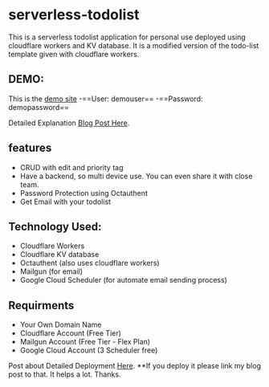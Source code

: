 # serverless-todolist
This is a serverless todolist application for personal use deployed using cloudflare workers and KV database. It is a modified version of the todo-list template given with cloudflare workers.
## DEMO:
This is the [demo site](https://example-todolist.smartgoat.me/)
-==User: demouser==
-==Password: demopassword==

Detailed Explanation [Blog Post Here](https://smartgoat.me/create-your-own-serverless-todolist-using-cloudflare-workers/).
## features
* CRUD with edit and priority tag
* Have a backend, so multi device use. You can even share it with close team.
* Password Protection using Octauthent
* Get Email with your todolist
## Technology Used:
* Cloudflare Workers
* Cloudflare KV database
* Octauthent (also uses cloudflare workers)
* Mailgun (for email)
* Google Cloud Scheduler (for automate email sending process)
## Requirments
* Your Own Domain Name
* Cloudflare Account (Free Tier)
* Mailgun Account (Free Tier - Flex Plan)
* Google Cloud Account (3 Scheduler free)

Post about Detailed Deployment [Here](https://smartgoat.me/create-your-own-serverless-todolist-using-cloudflare-workers/).
**If you deploy it please link my blog post to that. It helps a lot. Thanks.

